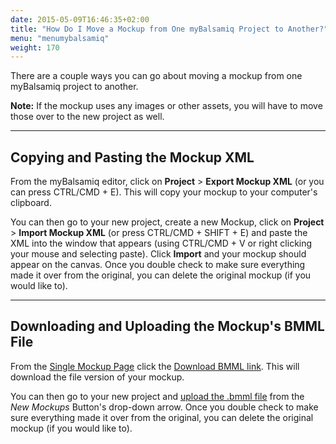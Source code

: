 ```yaml
---
date: 2015-05-09T16:46:35+02:00
title: "How Do I Move a Mockup from One myBalsamiq Project to Another?"
menu: "menumybalsamiq"
weight: 170
---
```


There are a couple ways you can go about moving a mockup from one myBalsamiq project to another.

**Note:** If the mockup uses any images or other assets, you will have to move those over to the new project as well.

---

## Copying and Pasting the Mockup XML

From the myBalsamiq editor, click on **Project** > **Export Mockup XML** (or you can press CTRL/CMD + E). This will copy your mockup to your computer's clipboard.

You can then go to your new project, create a new Mockup, click on **Project** > **Import Mockup XML** (or press CTRL/CMD + SHIFT + E) and paste the XML into the window that appears (using CTRL/CMD + V or right clicking your mouse and selecting paste). Click **Import** and your mockup should appear on the canvas. Once you double check to make sure everything made it over from the original, you can delete the original mockup (if you would like to).

---

## Downloading and Uploading the Mockup's BMML File

From the [Single Mockup Page](https://docs.balsamiq.com/mybalsamiq/mockup/) click the [Download BMML link](https://docs.balsamiq.com/mybalsamiq/mockup/#mockup-description-permalink-download). This will download the file version of your mockup.

You can then go to your new project and [upload the .bmml file](https://docs.balsamiq.com/mybalsamiq/project/#adding-mockups) from the _New Mockups_ Button's drop-down arrow. Once you double check to make sure everything made it over from the original, you can delete the original mockup (if you would like to).
